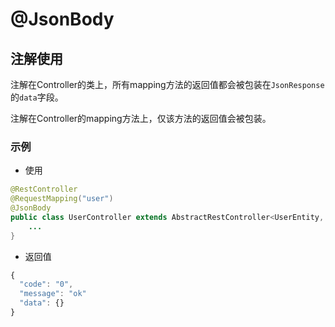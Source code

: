 # @JsonBody

## 注解使用

注解在Controller的类上，所有mapping方法的返回值都会被包装在`JsonResponse`的`data`字段 。

注解在Controller的mapping方法上，仅该方法的返回值会被包装。

### 示例

* 使用

```java
@RestController
@RequestMapping("user")
@JsonBody
public class UserController extends AbstractRestController<UserEntity, Long, UserQuery, UserRequest, UserResponse> {
    ...
}
```

* 返回值

```javascript
{
  "code": "0",
  "message": "ok"
  "data": {}
}
```

 

 




